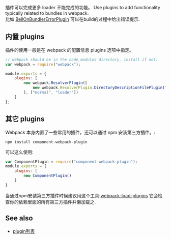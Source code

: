 插件可以完成更多 loader 不能完成的功能。
Use plugins to add functionality typically related to bundles in webpack.  
比如 [BellOnBundlerErrorPlugin](https://github.com/senotrusov/bell-on-bundler-error-plugin) 可以在build的过程中给出错误提示.  

## 内置 plugins

插件的使用一般是在 webpack 的配置信息 plugins 选项中指定。

``` javascript
// webpack should be in the node_modules directory, install if not.
var webpack = require("webpack");

module.exports = {
	plugins: [
		new webpack.ResolverPlugin([
			new webpack.ResolverPlugin.DirectoryDescriptionFilePlugin("bower.json", ["main"])
		], ["normal", "loader"])
	]
};
```

## 其它 plugins


Webpack 本身内置了一些常用的插件，还可以通过 npm 安装第三方插件。:

``` text
npm install component-webpack-plugin
```

可以这么使用:

``` javascript
var ComponentPlugin = require("component-webpack-plugin");
module.exports = {
	plugins: [
		new ComponentPlugin()
	]
}
```

当通过npm安装第三方插件时候建议用这个工具:[webpack-load-plugins](https://www.npmjs.com/package/webpack-load-plugin)
它会检查你的依赖里面的所有第三方插件并懒加载之.

## See also

* [plugin列表][list of plugins]

[list of plugins]: list-of-plugins.md